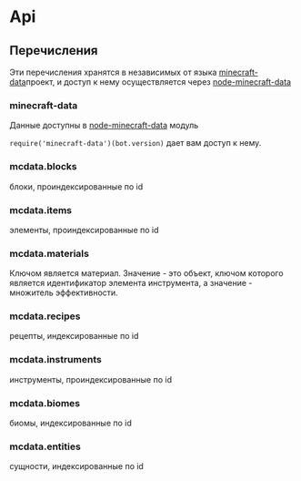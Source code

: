 # Api

## Перечисления

Эти перечисления хранятся в независимых от языка [minecraft-data](https://github.com/PrismarineJS/minecraft-data)проект, и доступ к нему осуществляется через [node-minecraft-data](https://github.com/PrismarineJS/node-minecraft-data)
### minecraft-data
Данные доступны в [node-minecraft-data](https://github.com/PrismarineJS/node-minecraft-data) модуль

`require('minecraft-data')(bot.version)` дает вам доступ к нему.
### mcdata.blocks
блоки, проиндексированные по id

### mcdata.items
элементы, проиндексированные по id

### mcdata.materials

Ключом является материал. Значение - это объект, ключом которого является идентификатор элемента
инструмента, а значение - множитель эффективности.

### mcdata.recipes
рецепты, индексированные по id

### mcdata.instruments
инструменты, проиндексированные по id

### mcdata.biomes
биомы, индексированные по id

### mcdata.entities
сущности, индексированные по id